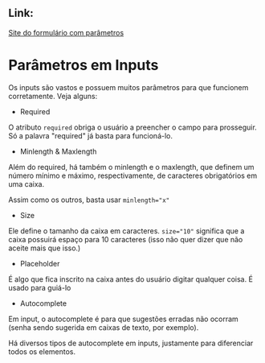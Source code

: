 ## Link:

[Site do formulário com parâmetros]()

# Parâmetros em Inputs

Os inputs são vastos e possuem muitos parâmetros para que funcionem corretamente. Veja alguns:

- Required

O atributo ``required`` obriga o usuário a preencher o campo para prosseguir. Só a palavra "required" já basta para funcioná-lo.

- Minlength & Maxlength

Além do required, há também o minlength e o maxlength, que definem um número mínimo e máximo, respectivamente, de caracteres obrigatórios em uma caixa.

Assim como os outros, basta usar ``minlength="x"``

- Size

Ele define o tamanho da caixa em caracteres. ``size="10"`` significa que a caixa possuirá espaço para 10 caracteres (isso não quer dizer que não aceite mais que isso.)

- Placeholder

É algo que fica inscrito na caixa antes do usuário digitar qualquer coisa. É usado para guiá-lo

- Autocomplete

Em input, o autocomplete é para que sugestões erradas não ocorram (senha sendo sugerida em caixas de texto, por exemplo).

Há diversos tipos de autocomplete em inputs, justamente para diferenciar todos os elementos.
